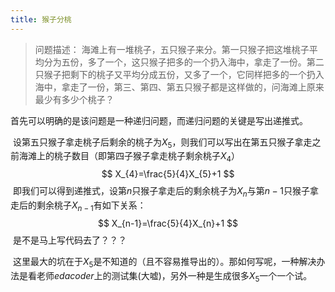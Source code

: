 ```yaml
---
title: 猴子分桃
---
```


> 问题描述： 海滩上有⼀堆桃⼦，五只猴⼦来分。第⼀只猴⼦把这堆桃⼦平均分为五份，多了⼀个，这只猴⼦把多的⼀个扔⼊海中，拿⾛了⼀份。第⼆只猴⼦把剩下的桃⼦⼜平均分成五份，⼜多了⼀个，它同样把多的⼀个扔⼊海中，拿⾛了⼀份，第三、第四、第五只猴⼦都是这样做的，问海滩上原来最少有多少个桃⼦？

​		首先可以明确的是该问题是一种递归问题，而递归问题的关键是写出递推式。

​		设第五只猴子拿走桃子后剩余的桃子为$X_{5}$，则我们可以写出在第五只猴子拿走之前海滩上的桃子数目（即第四子猴子拿走桃子剩余桃子$X_{4}$）
$$
X_{4}=\frac{5}{4}X_{5}+1
$$
​		即我们可以得到递推式，设第$n$只猴子拿走后的剩余桃子为$X_{n}$与第$n-1$只猴子拿走后的剩余桃子$X_{n-1}$有如下关系：
$$
X_{n-1}=\frac{5}{4}X_{n}+1
$$
​		是不是马上写代码去了？？？

​		这里最大的坑在于$X_{5}$是不知道的（且不容易推导出的）。那如何写呢，一种解决办法是看老师$edacoder$上的测试集(大嘘)，另外一种是生成很多$X_{5}$一个一个试。



